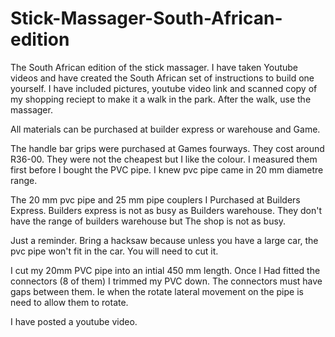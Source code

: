 Stick-Massager-South-African-edition
====================================

The South African edition of the stick massager.   I have taken Youtube videos and have created the South African set of instructions to build one yourself.   I have included pictures, youtube video link and scanned copy of my shopping reciept to make it a walk in the park.  After the walk, use the massager.

All materials can be purchased at builder express or warehouse and Game.

The handle bar grips were purchased at Games fourways.    They cost around R36-00. They were not the cheapest but I like the colour. I measured them first before I bought the PVC pipe.  I knew pvc pipe came in 20 mm diametre range.

The 20 mm pvc pipe and 25 mm pipe couplers I Purchased at Builders Express.   Builders express is not as busy as Builders warehouse.  They don't have the range of builders warehouse but The shop is not as busy.   

Just a reminder.  Bring a hacksaw because unless you have a large car, the pvc pipe won't fit in the car.  You will need to cut it.

I cut my 20mm PVC pipe into an intial 450 mm length.  Once I Had fitted the connectors (8 of them) I trimmed my PVC down.   The connectors must have gaps between them.  Ie when the rotate lateral movement on the pipe is need to allow them to rotate.


I have posted a youtube video.
